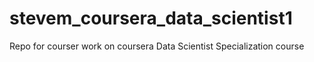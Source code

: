 # stevem_coursera_data_scientist1
Repo for courser work on coursera Data Scientist Specialization course
